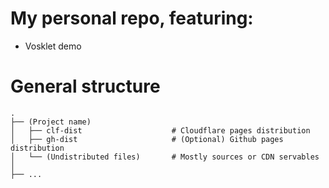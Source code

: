 # My personal repo, featuring:
- Vosklet demo

# General structure
```
.
├── (Project name)
│   ├── clf-dist                    # Cloudflare pages distribution
│   ├── gh-dist                     # (Optional) Github pages distribution
│   └── (Undistributed files)       # Mostly sources or CDN servables
│
├── ...
```